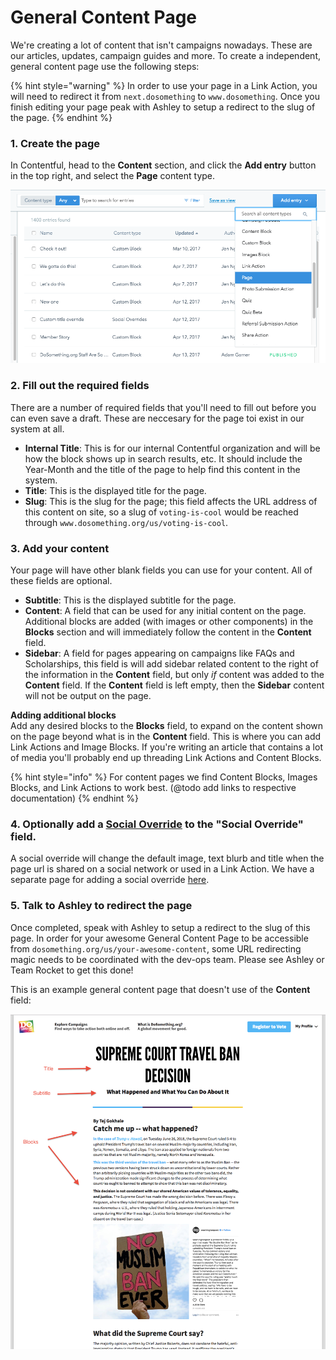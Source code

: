 # General Content Page

We're creating a lot of content that isn't campaigns nowadays. These are our articles, updates, campaign guides and more. To create a independent, general content page use the following steps:

{% hint style="warning" %} In order to use your page in a Link Action, you will need to redirect it from `next.dosomething` to `www.dosomething`. Once you finish editing your page peak with Ashley to setup a redirect to the slug of the page. {% endhint %}

### 1. Create the page

In Contentful, head to the **Content** section, and click the **Add entry** button in the top right, and select the **Page** content type.

![Create General Content Page](../../.gitbook/assets/create-general-content-page.png)

### 2. Fill out the required fields 

There are a number of required fields that you'll need to fill out before you can even save a draft. These are neccesary for the page toi exist in our system at all.
* **Internal Title**: This is for our internal Contentful organization and will be how the block shows up in search results, etc. It should include the Year-Month and the title of the page to help find this content in the system.
* **Title**: This is the displayed title for the page.
* **Slug**: This is the slug for the page; this field affects the URL address of this content on site, so a slug of `voting-is-cool` would be reached through `www.dosomething.org/us/voting-is-cool`.

### 3. Add your content
Your page will have other blank fields you can use for your content. All of these fields are optional.
* **Subtitle**: This is the displayed subtitle for the page.
* **Content**: A field that can be used for any initial content on the page. Additional blocks are added (with images or other components) in the **Blocks** section and will immediately follow the content in the **Content** field.
* **Sidebar**: A field for pages appearing on campaigns like FAQs and Scholarships, this field is will add sidebar related content to the right of the information in the **Content** field, but only _if_ content was added to the **Content** field. If the **Content** field is left empty, then the **Sidebar** content will not be output on the page.

**Adding additional blocks**  
Add any desired blocks to the **Blocks** field, to expand on the content shown on the page beyond what is in the **Content** field. This is where you can add Link Actions and Image Blocks. If you're writing an article that contains a lot of media you'll probably end up threading Link Actions and Content Blocks.

{% hint style="info" %}
For content pages we find Content Blocks, Images Blocks, and Link Actions to work best.
(@todo add links to respective documentation)
{% endhint %}

### 4. Optionally add a [Social Override](../social-overrides.md) to the "Social Override" field.
A social override will change the default image, text blurb and title when the page url is shared on a social network or used in a Link Action. We have a separate page for adding a social override [here](../social-overrides.md).

### 5. Talk to Ashley to redirect the page
Once completed, speak with Ashley to setup a redirect to the slug of this page. In order for your awesome General Content Page to be accessible from `dosomething.org/us/your-awesome-content`, some URL redirecting magic needs to be coordinated with the dev-ops team. Please see Ashley or Team Rocket to get this done!

This is an example general content page that doesn't use of the **Content** field:

![General Content Page](../../.gitbook/assets/general-content-page.png)
